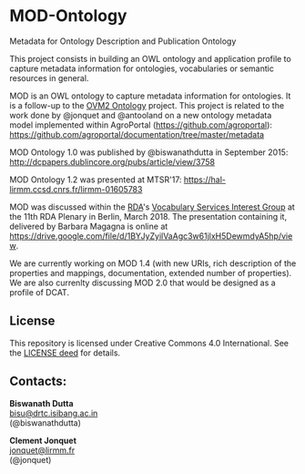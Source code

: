 # MOD-Ontology
Metadata for Ontology Description and Publication Ontology

This project consists in building an OWL ontology and application profile to capture metadata information for ontologies, vocabularies or semantic resources in general. 

MOD is an OWL ontology to capture metadata information for ontologies. It is a follow-up to the [OVM2 Ontology]( http://omv2.sourceforge.net) project.
This project is related to the work done by @jonquet and @antooland on a new ontology metadata model implemented within AgroPortal (https://github.com/agroportal): https://github.com/agroportal/documentation/tree/master/metadata

MOD Ontology 1.0 was published by @biswanathdutta in September 2015: 
http://dcpapers.dublincore.org/pubs/article/view/3758

MOD Ontology 1.2 was presented at MTSR'17: 
https://hal-lirmm.ccsd.cnrs.fr/lirmm-01605783

MOD was discussed within the [RDA](http://rd-alliance.org)'s [Vocabulary Services Interest Group](http://rd-alliance.org/groups/vocabulary-services-interest-group.html) at the 11th RDA Plenary in Berlin, March 2018. The presentation containing it, delivered by Barbara Magagna is online at <https://drive.google.com/file/d/1BYJyZyilVaAgc3w61jlxH5DewmdyA5hp/view>.

We are currently working on MOD 1.4 (with new URIs, rich description of the properties and mappings, documentation, extended number of properties). 
We are also currenlty discussing MOD 2.0 that would be designed as a profile of DCAT.

## License
This repository is licensed under Creative Commons 4.0 International. See the [LICENSE deed](LICENSE) for details.

## Contacts:
**Biswanath Dutta**  
<bisu@drtc.isibang.ac.in>  
(@biswanathdutta)

**Clement Jonquet**  
<jonquet@lirmm.fr>  
(@jonquet)
